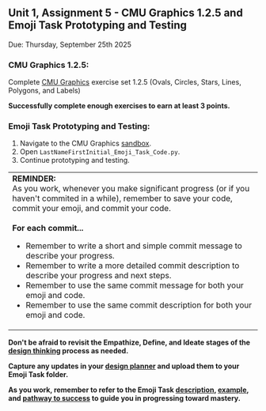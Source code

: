 ## Unit 1, Assignment 5 - CMU Graphics 1.2.5 and Emoji Task Prototyping and Testing
Due: Thursday, September 25th 2025

### CMU Graphics 1.2.5:
Complete [CMU Graphics](https://academy.cs.cmu.edu/) exercise set 1.2.5 (Ovals, Circles, Stars, Lines, Polygons, and Labels)

**Successfully complete enough exercises to earn at least 3 points.**

### Emoji Task Prototyping and Testing:
1. Navigate to the CMU Graphics [sandbox](https://academy.cs.cmu.edu/ide).
2. Open `LastNameFirstInitial_Emoji_Task_Code.py`.
3. Continue prototyping and testing.

<table>
      <tr>
         <td>
            <b>REMINDER:</b><br>
            As you work, whenever you make significant progress (or if you haven't commited in a while), remember to save your code, commit your emoji, and commit your code.<br><br>
            <b>For each commit...</b>
            <ul>
              <li>Remember to write a short and simple commit message to describe your progress.</li>
              <li>Remember to write a more detailed commit description to describe your progress and next steps.</li>
              <li>Remember to use the same commit message for both your emoji and code.</li>
              <li>Remember to use the same commit description for both your emoji and code.</li>
         </td>
      </tr>
   </table>

**Don't be afraid to revisit the Empathize, Define, and Ideate stages of the [design thinking](https://github.com/MrJSwotinsky/AP_Computer_Science_Principles_2025_2026/blob/main/Resources/Design%20Thinking.pdf) process as needed.**

**Capture any updates in your [design planner](https://github.com/MrJSwotinsky/AP_Computer_Science_Principles_2025_2026/blob/main/Resources/Design%20Planner.pdf) and upload them to your Emoji Task folder.**

**As you work, remember to refer to the Emoji Task [description](https://github.com/MrJSwotinsky/AP_Computer_Science_Principles_2025_2026/blob/main/Unit_1_Intro_to_CMU_Graphics/Tasks/Emoji_Task/Description_Emoji_Task.md), [example](https://github.com/MrJSwotinsky/AP_Computer_Science_Principles_2025_2026/tree/main/Unit_1_Intro_to_CMU_Graphics/Tasks/Emoji_Task/Sample), and [pathway to success](https://github.com/MrJSwotinsky/AP_Computer_Science_Principles_2025_2026/blob/main/Unit_1_Intro_to_CMU_Graphics/Tasks/Emoji_Task/Pathway%20to%20Success%20-%20Emoji%20Task.pdf) to guide you in progressing toward mastery.**
